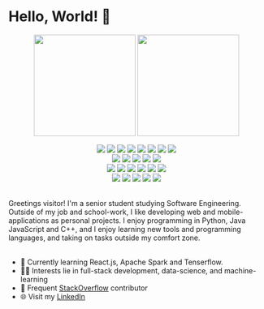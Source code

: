 # Hello, World! 👋

<p align="center">
  <img src="https://github-readme-stats.vercel.app/api?username=abusyprogrammer&show_icons=true&theme=tokyonight&line_height=27" height="200px">
  <img src="https://github-readme-stats.vercel.app/api/top-langs/?username=abusyprogrammer&hide=css,lua,html&theme=tokyonight" height="200px">
</p>

<p align="center">
    <img src="https://img.shields.io/badge/-Python-225765?style=flat-square&logo=Python&logoColor=white"/>
    <img src="https://img.shields.io/badge/-Java-E51837?style=flat-square&logo=Java&logoColor=white"/>
    <img src="https://img.shields.io/badge/-Javascript-F0DB4F?style=flat-square&logo=Javascript&logoColor=323330"/>
    <img src="https://img.shields.io/badge/-C-5968BA?style=flat-square&logo=C&logoColor=323330"/>
    <img src="https://img.shields.io/badge/-C++-6195CB?style=flat-square&logo=c%2B%2B&logoColor=323330"/>
    <img src="https://img.shields.io/badge/-Perl-003E62?style=flat-square&logo=perl&logoColor=white"/>
    <img src="https://img.shields.io/badge/-SAS-3B7CC0?style=flat-square&logo=SAS&logoColor=white"/>
    <img src="https://img.shields.io/badge/-MATLAB-9E3410?style=flat-square&logo=MATLAB3&logoColor=white"/><br>
    <img src="https://img.shields.io/badge/-MySQL-F29111?style=flat-square&logo=PostgreSQL&logoColor=326690"/>
    <img src="https://img.shields.io/badge/-PostgreSQL-326690?style=flat-square&logo=MySQL&logoColor=white"/>
    <img src="https://img.shields.io/badge/-Firebase-0396DE?style=flat-square&logo=Firebase&logoColor=ED7E0B"/>
    <img src="https://img.shields.io/badge/-Spark-3C3A3E?style=flat-square&logo=Apache&logoColor=white"/>
    <img src="https://img.shields.io/badge/-Cassandra-0B7897?style=flat-square&logo=Apache&logoColor=white"/><br>
    <img src="https://img.shields.io/badge/-Vue.js-42B883?style=flat-square&logo=Vue.js&logoColor=white"/>
    <img src="https://img.shields.io/badge/-React.js-61DAFB?style=flat-square&logo=React&logoColor=white"/>
    <img src="https://img.shields.io/badge/-Node.js-87BF00?style=flat-square&logo=Node.js&logoColor=white"/>
    <img src="https://img.shields.io/badge/-Mocha.js-007E6E?style=flat-square&logo=mocha&logoColor=white"/>
    <img src="https://img.shields.io/badge/-Django-092D1F?style=flat-square&logo=Django&logoColor=white"/>
    <img src="https://img.shields.io/badge/-Flask-black?style=flat-square&logo=Flask&logoColor=white"/><br>
    <img src="https://img.shields.io/badge/-Trello-0079BF?style=flat-square&logo=Trello&logoColor=white"/>
    <img src="https://img.shields.io/badge/-Github-181717?style=flat-square&logo=GitHub&logoColor=white"/>
    <img src="https://img.shields.io/badge/-Git-F44D27?style=flat-square&logo=Git&logoColor=white"/>
    <img src="https://img.shields.io/badge/-Bing Maps-007E6E?style=flat-square&logo=Bing&logoColor=white"/>
    <img src="https://img.shields.io/badge/-Bootstrap-rgb(83,33,156)?style=flat-square&logo=Bootstrap&logoColor=white"/>
</p>
<br>
Greetings visitor! I'm a senior student studying Software Engineering. Outside of my job and school-work, I like developing web and mobile-applications as personal projects. I enjoy programming in Python, Java JavaScript and C++, and I enjoy learning new tools and programming languages, and taking on tasks outside my comfort zone.<br>
<br>

- 🤯 Currently learning React.js, Apache Spark and Tenserflow.
- 👨‍💻 Interests lie in full-stack development, data-science, and machine-learning
- 🤖 Frequent [StackOverflow](https://stackoverflow.com/users/7310344/busyprogrammer) contributor
- 🌐 Visit my [LinkedIn](https://www.linkedin.com/in/aryankukreja/)
